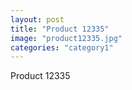 ```yaml
---
layout: post
title: "Product 12335"
image: "product12335.jpg"
categories: "category1"
---
```

Product 12335
